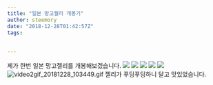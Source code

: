 ```yaml
---
title: "일본 망고젤리 개봉기"
author: steemory
date: "2018-12-28T01:42:57Z"
tags:
  
  
---
```

제가 한번 일본 망고젤리를 개봉해보겠습니다.
![](https://ipfs.busy.org/ipfs/QmRP2g2PJNfgzCNTGSWpQrBdt8jVbVA6KsYS4fwDSp9in8)
![](https://ipfs.busy.org/ipfs/QmRaPWN4XuW5mTTneevAkui8A7sWZJQHamE8cC1ar33jQV)
![](https://ipfs.busy.org/ipfs/QmR2Ce5Siy7k9QwsQ4YxW4BzQsihAJPoVmvGxavsfBP738)
![](https://ipfs.busy.org/ipfs/QmVsm4fJtmjAZcCYcTympWUxGrabETBkyxiQ5R65Cotvbm)
![](https://ipfs.busy.org/ipfs/QmSgaC9zqD5EsKghbexSJhgmshWX3ggbugUH1McY2KRaro)
![video2gif_20181228_103449.gif](https://cdn.steemitimages.com/DQmXiCsYQUxTwTFbx3sV34rstUhvezLGLXowmoiMXzANM4e/video2gif_20181228_103449.gif)
젤리가 푸딩푸딩하니 달고 맛있었습니다.